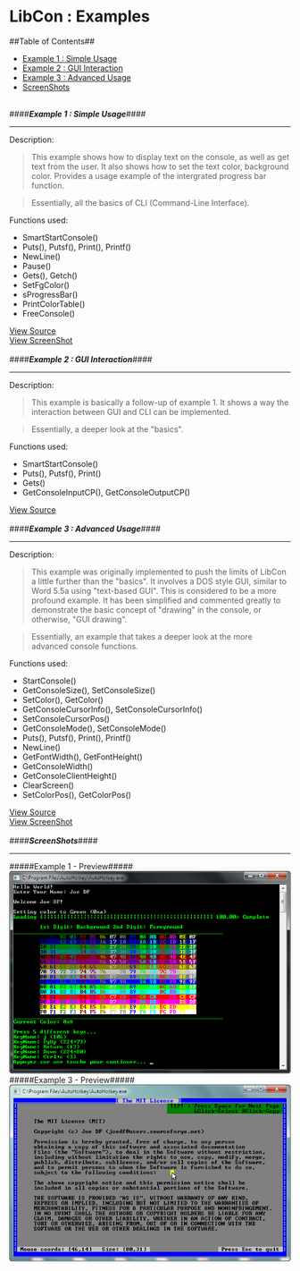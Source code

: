 LibCon : Examples
=====================================

##Table of Contents##
- [Example 1 : Simple Usage](#example-1--simple-usage)
- [Example 2 : GUI Interaction](#example-2--gui-interaction)
- [Example 3 : Advanced Usage](#example-3--advanced-usage)
- [ScreenShots](#screenshots)
<br><br>

<a id="example-1--simple-usage"></a>
####**_Example 1 : Simple Usage_**####

----
Description:
> This example shows how to display text on the console, as well as get text from the user. It also shows how to set the text color, background color. Provides a usage example of the intergrated progress bar function.  

>Essentially, all the basics of CLI (Command-Line Interface).

Functions used:

- SmartStartConsole()
- Puts(), Putsf(), Print(), Printf()
- NewLine()
- Pause()
- Gets(), Getch()
- SetFgColor()
- sProgressBar()
- PrintColorTable()
- FreeConsole()

[View Source](https://github.com/joedf/LibCon.ahk/blob/master/Example.ahk)  
[View ScreenShot](#example-1---preview)  
<br>
<a id="example-2--gui-interaction"></a>
####**_Example 2 : GUI Interaction_**####

----
Description:
> This example is basically a follow-up of example 1. It shows a way the interaction between GUI and CLI can be implemented.  

>Essentially, a deeper look at the "basics".

Functions used:

- SmartStartConsole()
- Puts(), Putsf(), Print()
- Gets()
- GetConsoleInputCP(), GetConsoleOutputCP()

[View Source](https://github.com/joedf/LibCon.ahk/blob/master/Example2.ahk)  
<br>
<a id="example-3--advanced-usage"></a>
####**_Example 3 : Advanced Usage_**####

----
Description:
> This example was originally implemented to push the limits of LibCon a little further than the "basics". It involves a DOS style GUI, similar to Word 5.5a using "text-based GUI". This is considered to be a more profound example. It has been simplified and commented greatly to demonstrate the basic concept of "drawing" in the console, or otherwise, "GUI drawing".

>Essentially, an example that takes a deeper look at the more advanced console functions.

Functions used:

- StartConsole()
- GetConsoleSize(), SetConsoleSize()
- SetColor(), GetColor()
- GetConsoleCursorInfo(), SetConsoleCursorInfo()
- SetConsoleCursorPos()
- GetConsoleMode(), SetConsoleMode()
- Puts(), Putsf(), Print(), Printf()
- NewLine()
- GetFontWidth(), GetFontHeight()
- GetConsoleWidth()
- GetConsoleClientHeight()
- ClearScreen()
- SetColorPos(), GetColorPos()

[View Source](https://github.com/joedf/LibCon.ahk/blob/master/Example3.ahk)  
[View ScreenShot](#example-3---preview)  
<br>
<a id="screenshots"></a>
####**_ScreenShots_**####

----
<a id="example-1---preview"></a>
#####Example 1 - Preview#####
![Example 1](preview.png "Preview")  
<a id="example-3---preview"></a> 
#####Example 3 - Preview#####
![Example 3](preview2.png "Preview 2")  
<br>